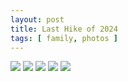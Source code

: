 ```yaml
---
layout: post
title: Last Hike of 2024
tags: [ family, photos ]
---
```


<script src="https://ajax.googleapis.com/ajax/libs/jquery/1.11.1/jquery.min.js" ></script>
<link href="https://cdnjs.cloudflare.com/ajax/libs/fotorama/4.6.4/fotorama.min.css" rel="stylesheet">
<script src="https://cdnjs.cloudflare.com/ajax/libs/fotorama/4.6.4/fotorama.min.js" ></script>

<div class="fotorama" data-nav="thumbs" data-allowfullscreen="native">
    <!--https://photos.app.goo.gl/iYxzDAc3MzU7S5A2A-->
    <img src="https://lh3.googleusercontent.com/pw/AP1GczMUdN67xDnHbps863Lge7i9_rSQV8kPR3peWdqYh8cvmw-dOsv3MBkPDC8-NzK8XlivhqjOzZkKIHzjv4qcce4HeB3hFI7cEY8fsbbNmHO6xBOp24kx=s0">
    <img src="https://lh3.googleusercontent.com/pw/AP1GczO1q_65fIm9MWJvjtq0-kGtCDdquuFCKyemNtNiZjVX0FkGt51eMRas4yKyNs96QipoiDSo8crJNO9iJE4EX1b7fs8P5CtlMj4j4TJ2OEebyHdR-fAc=s0">
    <img src="https://lh3.googleusercontent.com/pw/AP1GczPIIwnkyKNUPMyA9k0W3MRBZBMgife7z9agQCxi_P9tsh9PcAAAEenwGh3ijY5IiJGrPArqS_qSjJaS35n7UJw2af42yZkkMSVpbcZUYNMOnIdW5k9V=s0">
    <img src="https://lh3.googleusercontent.com/pw/AP1GczMX91Zucef1mXcnxwn-Kyxoovh6ZkDmnpcGya3ipfC-GyLM39Nr_zkrG95QTwysEBXcj2kLtZAf3VDDRULwCrEzMQpLHe696YmWfBA59Px4ra7cHH6m=s0">
    <img src="https://lh3.googleusercontent.com/pw/AP1GczPcuqDjx1FsUzq0Vwof6JuniEOjdljVHX16lfxptgqluCvWAVeJA1H_Oo3zO9dmYbFW1rAwV8lwoLGqkn0W57mBQKUAHaDNANtOpaeuxhL38AQ6zcAx=s0">
</div>